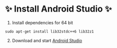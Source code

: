 # :sparkles: Install Android Studio :sparkles:

1. Install dependencies for 64 bit
  ```shell
  sudo apt-get install lib32stdc++6 lib32z1
  ```
  
2. Download and start [Android Studio](http://developer.android.com/sdk/index.html#Other)
